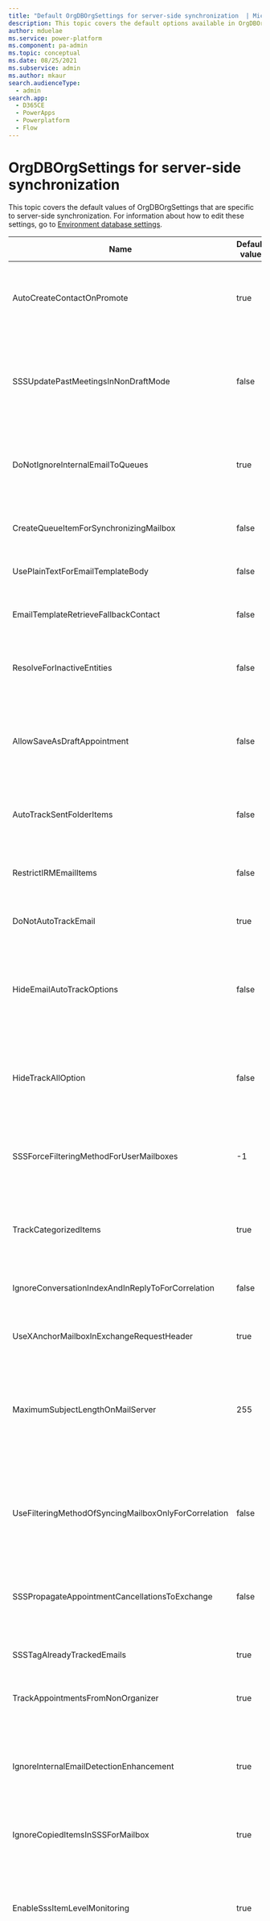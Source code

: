 ```yaml
---
title: "Default OrgDBOrgSettings for server-side synchronization  | MicrosoftDocs"
description: This topic covers the default options available in OrgDBOrgSettings related to server-side synchronization.
author: mduelae
ms.service: power-platform
ms.component: pa-admin
ms.topic: conceptual
ms.date: 08/25/2021
ms.subservice: admin
ms.author: mkaur
search.audienceType: 
  - admin
search.app:
  - D365CE
  - PowerApps
  - Powerplatform
  - Flow
---
```


# OrgDBOrgSettings for server-side synchronization

This topic covers the default values of OrgDBOrgSettings that are specific to server-side synchronization. For information about how to edit these settings, go to [Environment database settings](environment-database-settings.md).

| Name | Default value | Description |
|-------------------------|-------------------------|-------------------------|
| AutoCreateContactOnPromote | true | Disables the ability to automatically create a contact row for unresolved senders on promotion of an email. <br> This option is organization-wide, but can also be disabled from the personal options setting for each user. More information: [Set personal options](/powerapps/user/set-personal-options#email-tab-options) |
| SSSUpdatePastMeetingsInNonDraftMode | false | Allows updates for meetings set entirely within the past in Dynamics 365 to be propagated to Exchange when properties such as start, end, subject, body, attendees, or location are changed. <br>**Note**: If this setting is enabled, Exchange will send out meeting invites, updates, and cancellations for past meetings synchronized from Dynamics 365. |
| DoNotIgnoreInternalEmailToQueues | true | If **Track emails sent between Dynamics 365 users as two activities** is disabled in [system settings](settings-email-tracking.md), this setting allows emails sent from a user to a queue mailbox to be synchronized to Dynamics 365 if the queue's incoming email delivery settings would otherwise accept the email. |
| CreateQueueItemForSynchronizingMailbox | false | Allows queue items to be created for a synchronized mailbox when there's no recipient in the **To:** or **Cc:** field. <br> More information: [Create queue items from synchronized email messages](create-queue-items-from-synchronized-email-messages.md) |
| UsePlainTextForEmailTemplateBody | false | Changes the email template to use plain text where otherwise text with the following symbols wouldn't appear: &lt;text&gt;. |
| EmailTemplateRetrieveFallbackContact | false | When referencing a contact on a lead or opportunity in an email template, use fallback logic to pick up a fallback contact such as primarycontactid or parentcontactId when the referenced contact is empty. |
| ResolveForInactiveEntities | false | When enabled, email addresses for inactive tables are ignored for email address resolution. <br> **Note**: This setting doesn't apply to system users whose accounts have been disabled, who are always excluded. |
| AllowSaveAsDraftAppointment | false | Setting this value to true provides the capability to create appointments in Dynamics 365 as **draft** without synchronizing with Exchange. The appointment form will have a **Save as Draft** command and a **Send** command, so that you can save, add details, and update an appointment activity without synchronizing to Exchange. The default value is set to false to preserve existing behavior. |
| AutoTrackSentFolderItems | false | When enabled, server-side synchronization will automatically track emails from the sent items folder by using the user or queue's incoming email filtering method. The default value is set to false to preserve existing behavior. |
| RestrictIRMEmailItems | false | When enabled, server-side synchronization won't synchronize any emails that are marked as restricted permission in Outlook by using Information Rights Management (IRM). The default value is set to false to preserve existing behavior. |
| DoNotAutoTrackEmail | true | When enabled, allows the **No Email Messages** option to appear in the user's or queue's incoming email filtering method options. |
| HideEmailAutoTrackOptions | false | When enabled, removes the **All email messages**, **Email messages from Dynamics 365 Leads, Contacts and Accounts** and **Email messages from Dynamics 365 records that are email enabled** incoming email filtering method options from user's personal options. <br> **Note**: Enabling this setting does not change the values currently set for individual users. We recommend setting this to enabled to prevent accidental email promotion into Dynamics 365. |
| HideTrackAllOption | false |  When enabled, removes the **All email messages** incoming email filtering method option from user's personal options. <br> **Note**: Enabling this setting does not change the values currently set for individual users. We recommend setting this to enabled to prevent accidental email promotion into Dynamics 365. |
| SSSForceFilteringMethodForUserMailboxes | -1 | Overrides the incoming email filtering method for all user mailboxes by the following values: -1 (Disabled), 0 (All Email Messages), 1 (Email messages in response to Dynamics 365 email), 2 (Email messages from Dynamics 365 Leads, Contacts and Accounts), and 3 (Email messages from Dynamics 365 records that are email enabled). |
| TrackCategorizedItems | true | Allows users to manually track items by using categories. Linked items will also appear with the category applied as a visual indicator of the item's track status.</br> **Note**: Disabling this feature will remove the category from Outlook and related functionality. |
| IgnoreConversationIndexAndInReplyToForCorrelation | false | Ignore Email ConversationIndex and InReplyTo fields when performing email correlation. <br> **Note**: this setting is most commonly used to prevent other correlation methods from interfering with tracking tokens. |
| UseXAnchorMailboxInExchangeRequestHeader | true | Allows server-side sync to specify the XAnchorMailbox Header when connecting to Exchange. We recommend that you not disable this setting. |
| MaximumSubjectLengthOnMailServer | 255 | Defines the maximum length when you generate and append a tracking token to the subject of an email. If the length of the tracking token is less than this value, the subject will be truncated if the concatenated value (subject + tracking token) exceeds the maximum limit. However, if the tracking token exceeds this value by itself, the system will truncate the subject to fit within the specified value and won't include the tracking token. |
| UseFilteringMethodOfSyncingMailboxOnlyForCorrelation | false | When disabled, the filtering method of all Dynamics 365 recipients is evaluated to determine whether any user or queue accepts an email when performing correlation during automatic incoming email processing. When enabled, the system will only consider the incoming email filtering method of the user or queue who is currently processing the email. In this case, the incoming email filtering method of other Dynamics 365 recipients is ignored. <br> |
| SSSPropagateAppointmentCancellationsToExchange | false | When enabled, canceled appointments in Dynamics 365 will propagate to the Exchange organizer's mailbox as a delete. This will result in a cancellation message to all recipients if the appointment has attendees and is scheduled in the future. |
| SSSTagAlreadyTrackedEmails | true | Allows server-side synchronization to apply the **Tracked to Dynamics 365** category flag to emails in Dynamics 365 recipient mailboxes if the email being evaluated is already a row in Dynamics 365.
| TrackAppointmentsFromNonOrganizer | true | When enabled, allows non-organizer recipients to track appointments into Dynamics 365 from Exchange. |
| IgnoreInternalEmailDetectionEnhancement | true | If **Track emails sent between Dynamics 365 users as two activities** is disabled in [system settings](settings-email-tracking.md), enabling this option allows emails sent from Dynamics 365 users to be considered for correlation if the same email with the opposite direction code (sent/received) doesn't exist in Dynamics 365. Disabling this enhancement will fall back to legacy behavior where the email may be rejected based on the DoNotIgnoreInternalEmailToQueues setting. |
| IgnoreCopiedItemsInSSSForMailbox | true | When enabled, server-side sync won't synchronize copied, linked items from Exchange as inserts into Dynamics 365. |
| EnableSssItemLevelMonitoring | true | When enabled, allows the server-side synchronization failures dashboard to be visible for users and administrators. <br> For more information about how to use the dashboard to troubleshoot synchronization failures, go to [Troubleshoot item level server-side synchronization issues with Dynamics 365](https://support.microsoft.com/topic/troubleshoot-item-level-server-side-synchronization-issues-with-dynamics-365-15f7508e-61f5-6969-3cdd-dc4145783d69). <br> **Note**: Use the ExchangeSyncIdMappingPersistenceTimeInDays setting to control how long the data for failed emails is retained. |
| ExchangeSyncIdMappingPersistenceTimeInDays | 3 | The number of days for which the ExchangeSyncIdMappings are to be persisted for failed emails. We recommend that the value not exceed 7 days, because this can result in a large number of rows being stored in the database. <br> **Note** This setting is used in conjunction to the **EnableSssItemLevelMonitoring** setting. |
| DistinctPhysicalAndLogicalDeletesForExchangeSync | false | When enabled, server-side synchronization will distinguish between physical and logical deletes when processing sync row deletions from Dynamics 365 to Exchange. If a row is determined to be logically deleted, the item will be unlinked in Exchange where it might otherwise be deleted. When the setting is disabled, both logical and physical deletes are propagated to Exchange according to the default sync behavior, which can include deletion. </br> *Physical delete* is when the row is physically deleted from Dynamics 365. </br> *Logical delete* is when a user loses access to the row or the row is no longer being retrieved by the user's synchronization filter. |
| UseCrmOrganizerForEmptyExchangeOrganizer | false | When enabled, if the Exchange appointment organizer isn't associated with an email address, this setting will allow server-side synchronization to use the existing Dynamics 365 organizer information to populate the organizer field when processing updates from Exchange to Dynamics 365. |
| CreateQueueItemsForAcceptingQueueRecipients | true | When enabled, the system will create a queue item for each resolved queue recipient during incoming email processing. If AutoRouteToOwnerQueue is enabled for the email table, the system additionally creates a queue item in the email owner's default queue. The default value is true. |
| SSSCreateAdditionalQueueItemsForAlreadyTrackedEmail | false | When enabled, server-side synchronization will create a queue item for the synchronizing queue if an email has already been created by server-side synchronization and the queue item doesn't exist in the synchronizing queue. The default value is false. |
| SSSSaveOutgoingEmailToExchangeSentFolder | true | When enabled, emails sent from Dynamics 365 will be saved to the sent items folder in Exchange for the mailbox they're sent from. <br> **Note**: this will cause the Sent Items folder to increase in size over time, and can result in Exchange throttling if quota limitations are surpassed. |

